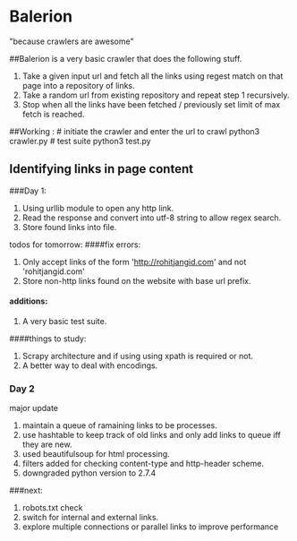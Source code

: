 Balerion
========

"because crawlers are awesome"

##Balerion is a very basic crawler that does the following stuff.

1. Take a given input url and fetch all the links using regest match on that page into a repository of links.
2. Take a random url from existing repository and repeat step 1 recursively.
3. Stop when all the links have been fetched / previously set limit of max fetch is reached.

##Working :
    # initiate the crawler and enter the url to crawl
    python3 crawler.py 
    # test suite
    python3 test.py
    
## Identifying links in page content

###Day 1: 
1. Using urllib module to open any http link.
2. Read the response and convert into utf-8 string to allow regex search. 
3. Store found links into file. 

todos for tomorrow:
####fix errors:
1. Only accept links of the form 'http://rohitjangid.com' and not 'rohitjangid.com'
2. Store non-http links found on the website with base url prefix.

#### additions:
1. A very basic test suite.

####things to study:
1. Scrapy architecture and if using using xpath is required or not. 
2. A better way to deal with encodings.

### Day 2

major update

1. maintain a queue of ramaining links to be processes. 
2. use hashtable to keep track of old links and only add links to queue iff they are new. 
3. used beautifulsoup for html processing. 
4. filters added for checking content-type and http-header scheme. 
5. downgraded python version to 2.7.4

###next:
1. robots.txt check
2. switch for internal and external links.
3. explore multiple connections or parallel links to improve performance


